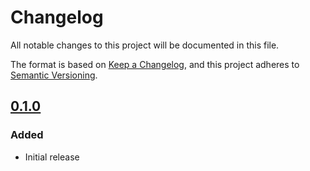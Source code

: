 # Changelog

All notable changes to this project will be documented in this file.

The format is based on [Keep a Changelog](https://keepachangelog.com/en/1.0.0/),
and this project adheres to
[Semantic Versioning](https://semver.org/spec/v2.0.0.html).

## [0.1.0](https://github.com/express-rate-limit/cluster-memory-store/releases/tag/v0.1.0)

### Added

- Initial release
